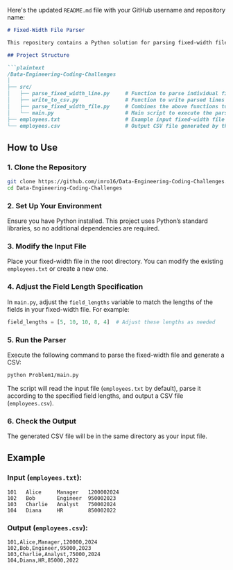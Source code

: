 Here's the updated `README.md` file with your GitHub username and repository name:

```markdown
# Fixed-Width File Parser

This repository contains a Python solution for parsing fixed-width files and converting them into a delimited format like CSV. The parser does not rely on external libraries like `pandas` and is implemented using Python's standard libraries.

## Project Structure

```plaintext
/Data-Engineering-Coding-Challenges
│
├── src/
│   ├── parse_fixed_width_line.py     # Function to parse individual fixed-width lines
│   ├── write_to_csv.py               # Function to write parsed lines to a CSV file
│   ├── parse_fixed_width_file.py     # Combines the above functions to process an entire file
│   └── main.py                       # Main script to execute the parsing process
├── employees.txt                     # Example input fixed-width file
└── employees.csv                     # Output CSV file generated by the script (after running the main script)
```

## How to Use

### 1. Clone the Repository

```bash
git clone https://github.com/imro16/Data-Engineering-Coding-Challenges.git
cd Data-Engineering-Coding-Challenges
```

### 2. Set Up Your Environment

Ensure you have Python installed. This project uses Python’s standard libraries, so no additional dependencies are required.

### 3. Modify the Input File

Place your fixed-width file in the root directory. You can modify the existing `employees.txt` or create a new one.

### 4. Adjust the Field Length Specification

In `main.py`, adjust the `field_lengths` variable to match the lengths of the fields in your fixed-width file. For example:

```python
field_lengths = [5, 10, 10, 8, 4]  # Adjust these lengths as needed
```

### 5. Run the Parser

Execute the following command to parse the fixed-width file and generate a CSV:

```bash
python Problem1/main.py
```

The script will read the input file (`employees.txt` by default), parse it according to the specified field lengths, and output a CSV file (`employees.csv`).

### 6. Check the Output

The generated CSV file will be in the same directory as your input file.

## Example

### Input (`employees.txt`):

```plaintext
101   Alice     Manager   1200002024
102   Bob       Engineer  950002023
103   Charlie   Analyst   750002024
104   Diana     HR        850002022
```

### Output (`employees.csv`):

```plaintext
101,Alice,Manager,120000,2024
102,Bob,Engineer,95000,2023
103,Charlie,Analyst,75000,2024
104,Diana,HR,85000,2022
```
